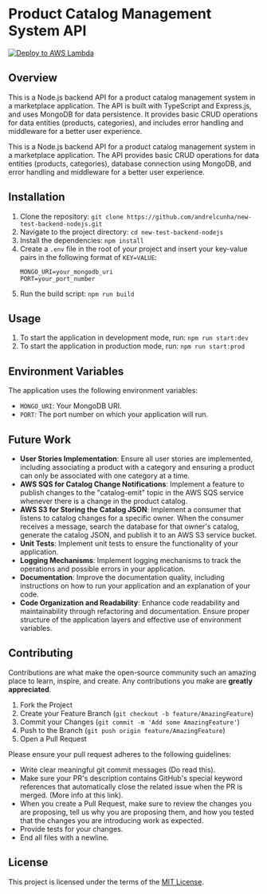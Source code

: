 # Product Catalog Management System API
[![Deploy to AWS Lambda](https://github.com/andrelcunha/new-test-backend-nodejs/actions/workflows/deploy.yml/badge.svg)](https://github.com/andrelcunha/new-test-backend-nodejs/actions/workflows/deploy.yml)

## Overview

This is a Node.js backend API for a product catalog management system in a marketplace application. The API is built with TypeScript and Express.js, and uses MongoDB for data persistence. It provides basic CRUD operations for data entities (products, categories), and includes error handling and middleware for a better user experience.


This is a Node.js backend API for a product catalog management system in a marketplace application. The API provides basic CRUD operations for data entities (products, categories), database connection using MongoDB, and error handling and middleware for a better user experience.

## Installation

1. Clone the repository: `git clone https://github.com/andrelcunha/new-test-backend-nodejs.git`
2. Navigate to the project directory: `cd new-test-backend-nodejs`
3. Install the dependencies: `npm install`
4. Create a `.env` file in the root of your project and insert your key-value pairs in the following format of `KEY=VALUE`:
   ```env
   MONGO_URI=your_mongodb_uri
   PORT=your_port_number
   ```
5. Run the build script: `npm run build`

## Usage

1. To start the application in development mode, run: `npm run start:dev`
2. To start the application in production mode, run: `npm run start:prod`

## Environment Variables

The application uses the following environment variables:

- `MONGO_URI`: Your MongoDB URI.
- `PORT`: The port number on which your application will run.

## Future Work

- **User Stories Implementation**: Ensure all user stories are implemented, including associating a product with a category and ensuring a product can only be associated with one category at a time.
- **AWS SQS for Catalog Change Notifications**: Implement a feature to publish changes to the "catalog-emit" topic in the AWS SQS service whenever there is a change in the product catalog.
- **AWS S3 for Storing the Catalog JSON**: Implement a consumer that listens to catalog changes for a specific owner. When the consumer receives a message, search the database for that owner's catalog, generate the catalog JSON, and publish it to an AWS S3 service bucket.
- **Unit Tests**: Implement unit tests to ensure the functionality of your application.
- **Logging Mechanisms**: Implement logging mechanisms to track the operations and possible errors in your application.
- **Documentation**: Improve the documentation quality, including instructions on how to run your application and an explanation of your code.
- **Code Organization and Readability**: Enhance code readability and maintainability through refactoring and documentation. Ensure proper structure of the application layers and effective use of environment variables.

## Contributing

Contributions are what make the open-source community such an amazing place to learn, inspire, and create. Any contributions you make are **greatly appreciated**.

1. Fork the Project
2. Create your Feature Branch (`git checkout -b feature/AmazingFeature`)
3. Commit your Changes (`git commit -m 'Add some AmazingFeature'`)
4. Push to the Branch (`git push origin feature/AmazingFeature`)
5. Open a Pull Request

Please ensure your pull request adheres to the following guidelines:

- Write clear meaningful git commit messages (Do read this).
- Make sure your PR's description contains GitHub's special keyword references that automatically close the related issue when the PR is merged. (More info at this link).
- When you create a Pull Request, make sure to review the changes you are proposing, tell us why you are proposing them, and how you tested that the changes you are introducing work as expected.
- Provide tests for your changes.
- End all files with a newline.

## License

This project is licensed under the terms of the [MIT License](https://opensource.org/licenses/MIT).
